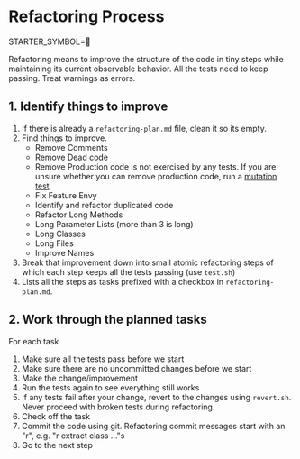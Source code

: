 # Refactoring Process

STARTER_SYMBOL=🧹

Refactoring means to improve the structure of the code in tiny steps while maintaining its current observable behavior. All the tests need to keep passing. Treat warnings as errors.

## 1. Identify things to improve
1. If there is already a `refactoring-plan.md` file, clean it so its empty.
1. Find things to improve.
    - Remove Comments
    - Remove Dead code
    - Remove Production code is not exercised by any tests. If you are unsure whether you can remove production code, run a [mutation test](./mutation-test.md)
    - Fix Feature Envy
    - Identify and refactor duplicated code
    - Refactor Long Methods
    - Long Parameter Lists (more than 3 is long)
    - Long Classes
    - Long Files
    - Improve Names
1. Break that improvement down into small atomic refactoring steps of which each step keeps all the tests passing (use `test.sh`)
1. Lists all the steps as tasks prefixed with a checkbox in `refactoring-plan.md`.

## 2. Work through the planned tasks
For each task
1. Make sure all the tests pass before we start
1. Make sure there are no uncommitted changes before we start
1. Make the change/improvement
1. Run the tests again to see everything still works
1. If any tests fail after your change, revert to the changes using `revert.sh`. Never proceed with broken tests during refactoring.
1. Check off the task
1. Commit the code using git. Refactoring commit messages start with an "r", e.g. "r extract class ..."s
1. Go to the next step
